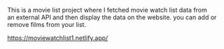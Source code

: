 This is a movie list project where I fetched movie watch list data from          
an external API and then display the data on the website. you can add or remove films from your list.                                                                                    
 
https://moviewatchlist1.netlify.app/      
